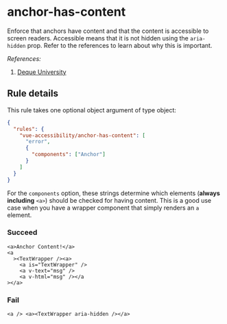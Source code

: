 # anchor-has-content

Enforce that anchors have content and that the content is accessible to screen readers. Accessible means that it is not hidden using the `aria-hidden` prop. Refer to the references to learn about why this is important.

_References:_

1. [Deque University](https://dequeuniversity.com/rules/axe/1.1/link-name)

## Rule details

This rule takes one optional object argument of type object:

```json
{
  "rules": {
    "vue-accessibility/anchor-has-content": [
      "error",
      {
        "components": ["Anchor"]
      }
    ]
  }
}
```

For the `components` option, these strings determine which elements (**always including** `<a>`) should be checked for having content. This is a good use case when you have a wrapper component that simply renders an `a` element.

### Succeed

```vue
<a>Anchor Content!</a>
<a
  ><TextWrapper /><a>
    <a is="TextWrapper" />
    <a v-text="msg" />
    <a v-html="msg" /></a
></a>
```

### Fail

```vue
<a /> <a><TextWrapper aria-hidden /></a>
```
